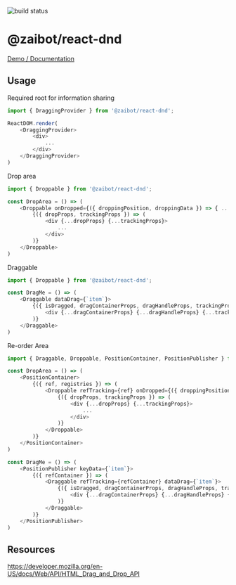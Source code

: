 ![build status](https://travis-ci.org/Zaibot/react-dnd.svg?branch=master)

# @zaibot/react-dnd

[Demo / Documentation](https://zaibot.github.io/react-dnd/)

## Usage

Required root for information sharing
```js
import { DraggingProvider } from '@zaibot/react-dnd';

ReactDOM.render(
    <DraggingProvider>
        <div>
            ...
        </div>
    </DraggingProvider>
)
```

Drop area
```js
import { Droppable } from '@zaibot/react-dnd';

const DropArea = () => (
    <Droppable onDropped={({ droppingPosition, droppingData }) => { ... }}>
        {({ dropProps, trackingProps }) => (
            <div {...dropProps} {...trackingProps}>
                ...
            </div>
        )}
    </Droppable>
)
```

Draggable
```js
import { Droppable } from '@zaibot/react-dnd';

const DragMe = () => (
    <Draggable dataDrag={`item`}>
        {({ isDragged, dragContainerProps, dragHandleProps, trackingProps, dragging }) => (
            <div {...dragContainerProps} {...dragHandleProps} {...trackingProps}>{dragging}Drag me</div>
        )}
    </Draggable>
)
```

Re-order Area
```js
import { Draggable, Droppable, PositionContainer, PositionPublisher } from '@zaibot/react-dnd';

const DropArea = () => (
    <PositionContainer>
        {({ ref, registries }) => (
            <Droppable refTracking={ref} onDropped={({ droppingPosition, droppingData }) => { ... }}>
                {({ dropProps, trackingProps }) => (
                    <div {...dropProps} {...trackingProps}>
                        ...
                    </div>
                )}
            </Droppable>
        )}
    </PositionContainer>
)

const DragMe = () => (
    <PositionPublisher keyData={`item`}>
        {({ refContainer }) => (
            <Draggable refTracking={refContainer} dataDrag={`item`}>
                {({ isDragged, dragContainerProps, dragHandleProps, trackingProps, dragging }) => (
                    <div {...dragContainerProps} {...dragHandleProps} {...trackingProps}>{dragging}Drag me</div>
                )}
            </Draggable>
        )}
    </PositionPublisher>
)
```

## Resources

https://developer.mozilla.org/en-US/docs/Web/API/HTML_Drag_and_Drop_API
